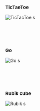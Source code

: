 <h2 style="font-size: 15px;">TicTaeToe</h2>

![TicTacToe s](https://github.com/user-attachments/assets/aae5bd18-7a66-44e7-8c83-8ca828d6f22f)

<br><br><br>

<h2 style="font-size: 15px;">Go</h2>

![Go s](https://github.com/user-attachments/assets/2d95d665-09b4-48b1-8a16-3ee55feaa7ff)

<br><br><br>

<h2 style="font-size: 15px;">Rubik cube</h2>

![Rubik s](https://github.com/user-attachments/assets/69e22872-898d-4bf3-b9b5-0f73898f0b79)
